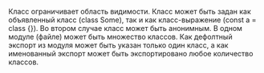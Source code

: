 
Класс ограничивает область видимости.
Класс может быть задан как объявленный класс (class Some), так и как класс-выражение (const a = class {}).
Во втором случае класс может быть анонимным.
В одном модуле (файле) может быть множество классов. Как дефолтный экспорт из модуля может быть
указан только один класс, а как именованный экспорт может быть экспортировано любое количество классов.